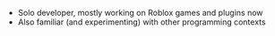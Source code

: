 - Solo developer, mostly working on Roblox games and plugins now
- Also familiar (and experimenting) with other programming contexts
